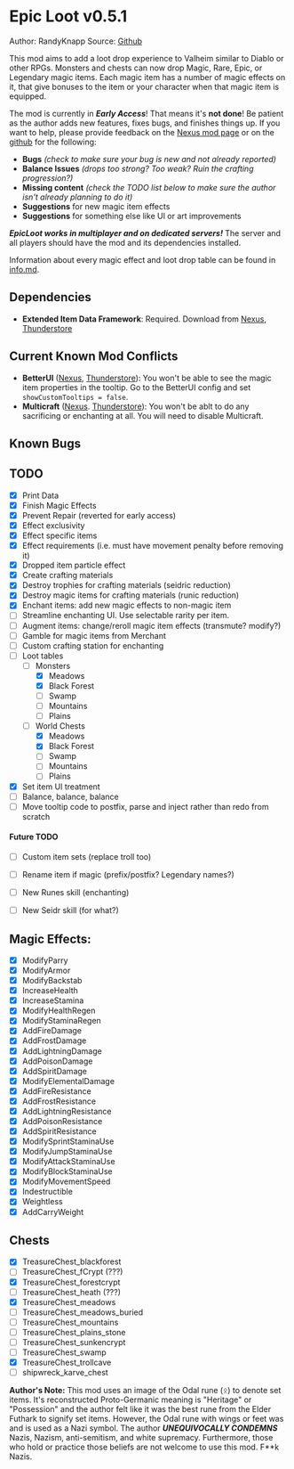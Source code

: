 # Epic Loot v0.5.1
Author: RandyKnapp
Source: [Github](https://github.com/RandyKnapp/ValheimMods/blob/main/EpicLoot/)

This mod aims to add a loot drop experience to Valheim similar to Diablo or other RPGs. Monsters and chests can now drop Magic, Rare, Epic, or Legendary magic items. Each magic item has a number of magic effects on it, that give bonuses to the item or your character when that magic item is equipped.

The mod is currently in ***Early Access***! That means it's **not done**! Be patient as the author adds new features, fixes bugs, and finishes things up. If you want to help, please provide feedback on the [Nexus mod page](https://www.nexusmods.com/valheim/mods/387) or on the [github](https://github.com/RandyKnapp/ValheimMods/tree/main/EpicLoot) for the following:

  * **Bugs** *(check to make sure your bug is new and not already reported)*
  * **Balance Issues** *(drops too strong? Too weak? Ruin the crafting progression?)*
  * **Missing content** *(check the TODO list below to make sure the author isn't already planning to do it)*
  * **Suggestions** for new magic item effects
  * **Suggestions** for something else like UI or art improvements

***EpicLoot works in multiplayer and on dedicated servers!*** The server and all players should have the mod and its dependencies installed.

Information about every magic effect and loot drop table can be found in [info.md](https://github.com/RandyKnapp/ValheimMods/blob/main/EpicLoot/info.md).

## Dependencies

  * **Extended Item Data Framework**: Required. Download from [Nexus](https://www.nexusmods.com/valheim/mods/281]), [Thunderstore](https://valheim.thunderstore.io/package/RandyKnapp/ExtendedItemDataFramework/)

## Current Known Mod Conflicts

  * **BetterUI** ([Nexus](https://www.nexusmods.com/valheim/mods/189), [Thunderstore](https://valheim.thunderstore.io/package/Masa/BetterUI/)): You won't be able to see the magic item properties in the tooltip. Go to the BetterUI config and set `showCustomTooltips = false`.
  * **Multicraft** ([Nexus](https://www.nexusmods.com/valheim/mods/263). [Thunderstore](https://valheim.thunderstore.io/package/MaxiMods/MultiCraft/)): You won't be ablt to do any sacrificing or enchanting at all. You will need to disable Multicraft.

## Known Bugs

## TODO

- [X] Print Data
- [X] Finish Magic Effects
- [X] Prevent Repair (reverted for early access)
- [X] Effect exclusivity
- [X] Effect specific items
- [X] Effect requirements (i.e. must have movement penalty before removing it)
- [X] Dropped item particle effect
- [X] Create crafting materials
- [X] Destroy trophies for crafting materials (seidric reduction)
- [X] Destroy magic items for crafting materials (runic reduction)
- [X] Enchant items: add new magic effects to non-magic item
- [ ] Streamline enchanting UI. Use selectable rarity per item.
- [ ] Augment items: change/reroll magic item effects (transmute? modify?)
- [ ] Gamble for magic items from Merchant
- [ ] Custom crafting station for enchanting
- [ ] Loot tables
  - [ ] Monsters
	- [X] Meadows
	- [X] Black Forest
	- [ ] Swamp
	- [ ] Mountains
	- [ ] Plains
  - [ ] World Chests
  	- [X] Meadows
	- [X] Black Forest
	- [ ] Swamp
	- [ ] Mountains
	- [ ] Plains
- [X] Set item UI treatment
- [ ] Balance, balance, balance
- [ ] Move tooltip code to postfix, parse and inject rather than redo from scratch

#### Future TODO

- [ ] Custom item sets (replace troll too)
- [ ] Rename item if magic (prefix/postfix? Legendary names?)
- [ ] New Runes skill (enchanting)
- [ ] New Seidr skill (for what?)


## Magic Effects:

- [X] ModifyParry
- [X] ModifyArmor
- [X] ModifyBackstab
- [X] IncreaseHealth
- [X] IncreaseStamina
- [X] ModifyHealthRegen
- [X] ModifyStaminaRegen
- [X] AddFireDamage
- [X] AddFrostDamage
- [X] AddLightningDamage
- [X] AddPoisonDamage
- [X] AddSpiritDamage
- [X] ModifyElementalDamage
- [X] AddFireResistance       
- [X] AddFrostResistance      
- [X] AddLightningResistance
- [X] AddPoisonResistance
- [X] AddSpiritResistance
- [X] ModifySprintStaminaUse
- [X] ModifyJumpStaminaUse
- [X] ModifyAttackStaminaUse
- [X] ModifyBlockStaminaUse
- [X] ModifyMovementSpeed
- [X] Indestructible
- [X] Weightless
- [X] AddCarryWeight

## Chests

- [X] TreasureChest_blackforest
- [ ] TreasureChest_fCrypt (???)
- [X] TreasureChest_forestcrypt
- [ ] TreasureChest_heath (???)
- [X] TreasureChest_meadows
- [ ] TreasureChest_meadows_buried
- [ ] TreasureChest_mountains
- [ ] TreasureChest_plains_stone
- [ ] TreasureChest_sunkencrypt
- [ ] TreasureChest_swamp
- [X] TreasureChest_trollcave
- [ ] shipwreck_karve_chest

**Author's Note:** This mod uses an image of the Odal rune (ᛟ) to denote set items. It's reconstructed Proto-Germanic meaning is "Heritage" or "Possession" and the author felt like it was the best rune from the Elder Futhark to signify set items. However, the Odal rune with wings or feet was and is used as a Nazi symbol. The author ***UNEQUIVOCALLY CONDEMNS*** Nazis, Nazism, anti-semitism, and white supremacy. Furthermore, those who hold or practice those beliefs are not welcome to use this mod. F\*\*k Nazis.